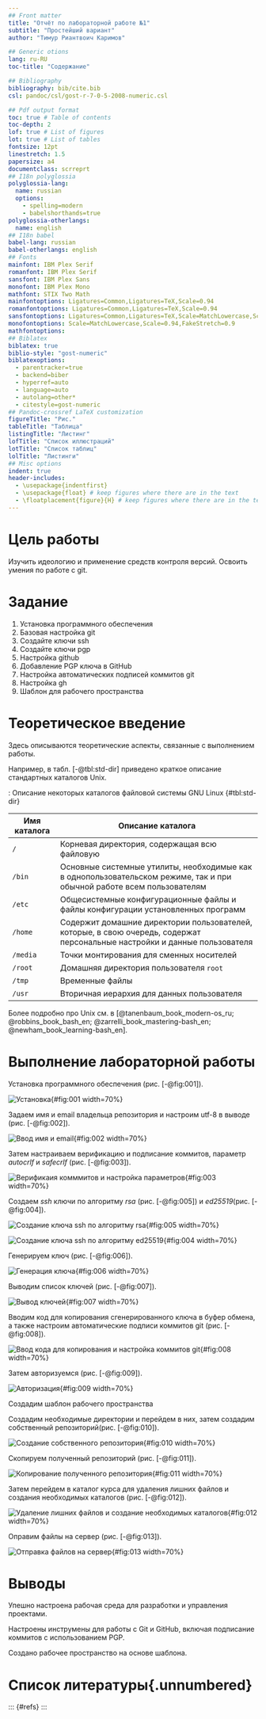 ```yaml
---
## Front matter
title: "Отчёт по лабораторной работе №1"
subtitle: "Простейший вариант"
author: "Тимур Риантвоич Каримов"

## Generic otions
lang: ru-RU
toc-title: "Содержание"

## Bibliography
bibliography: bib/cite.bib
csl: pandoc/csl/gost-r-7-0-5-2008-numeric.csl

## Pdf output format
toc: true # Table of contents
toc-depth: 2
lof: true # List of figures
lot: true # List of tables
fontsize: 12pt
linestretch: 1.5
papersize: a4
documentclass: scrreprt
## I18n polyglossia
polyglossia-lang:
  name: russian
  options:
	- spelling=modern
	- babelshorthands=true
polyglossia-otherlangs:
  name: english
## I18n babel
babel-lang: russian
babel-otherlangs: english
## Fonts
mainfont: IBM Plex Serif
romanfont: IBM Plex Serif
sansfont: IBM Plex Sans
monofont: IBM Plex Mono
mathfont: STIX Two Math
mainfontoptions: Ligatures=Common,Ligatures=TeX,Scale=0.94
romanfontoptions: Ligatures=Common,Ligatures=TeX,Scale=0.94
sansfontoptions: Ligatures=Common,Ligatures=TeX,Scale=MatchLowercase,Scale=0.94
monofontoptions: Scale=MatchLowercase,Scale=0.94,FakeStretch=0.9
mathfontoptions:
## Biblatex
biblatex: true
biblio-style: "gost-numeric"
biblatexoptions:
  - parentracker=true
  - backend=biber
  - hyperref=auto
  - language=auto
  - autolang=other*
  - citestyle=gost-numeric
## Pandoc-crossref LaTeX customization
figureTitle: "Рис."
tableTitle: "Таблица"
listingTitle: "Листинг"
lofTitle: "Список иллюстраций"
lotTitle: "Список таблиц"
lolTitle: "Листинги"
## Misc options
indent: true
header-includes:
  - \usepackage{indentfirst}
  - \usepackage{float} # keep figures where there are in the text
  - \floatplacement{figure}{H} # keep figures where there are in the text
---
```


# Цель работы

Изучить идеологию и применение средств контроля версий.
Освоить умения по работе с git.

# Задание

1. Установка программного обеспечения
2. Базовая настройка git
3. Создайте ключи ssh
4. Создайте ключи pgp
5. Настройка github
6. Добавление PGP ключа в GitHub
7. Настройка автоматических подписей коммитов git
8. Настройка gh
9. Шаблон для рабочего пространства

# Теоретическое введение

Здесь описываются теоретические аспекты, связанные с выполнением работы.

Например, в табл. [-@tbl:std-dir] приведено краткое описание стандартных каталогов Unix.

: Описание некоторых каталогов файловой системы GNU Linux {#tbl:std-dir}

| Имя каталога | Описание каталога                                                                                                          |
|--------------|----------------------------------------------------------------------------------------------------------------------------|
| `/`          | Корневая директория, содержащая всю файловую                                                                               |
| `/bin `      | Основные системные утилиты, необходимые как в однопользовательском режиме, так и при обычной работе всем пользователям     |
| `/etc`       | Общесистемные конфигурационные файлы и файлы конфигурации установленных программ                                           |
| `/home`      | Содержит домашние директории пользователей, которые, в свою очередь, содержат персональные настройки и данные пользователя |
| `/media`     | Точки монтирования для сменных носителей                                                                                   |
| `/root`      | Домашняя директория пользователя  `root`                                                                                   |
| `/tmp`       | Временные файлы                                                                                                            |
| `/usr`       | Вторичная иерархия для данных пользователя                                                                                 |

Более подробно про Unix см. в [@tanenbaum_book_modern-os_ru; @robbins_book_bash_en; @zarrelli_book_mastering-bash_en; @newham_book_learning-bash_en].

# Выполнение лабораторной работы

Установка программного обеспечения (рис. [-@fig:001]).

![Установка](image/1.png){#fig:001 width=70%}

Задаем имя и email владельца репозитория и настроим utf-8 в выводе (рис. [-@fig:002]).

![Ввод имя и email](image/2.png){#fig:002 width=70%}

Затем настраиваем верификацию и подписание коммитов, параметр *autocrlf* и *safecrlf* (рис. [-@fig:003]).

![Верификаия комммитов и настройка параметров](image/3.png){#fig:003 width=70%}

Создаем *ssh* ключи  по алгоритму *rsa* (рис. [-@fig:005]) и *ed25519*(рис. [-@fig:004]).

![Создание ключа ssh по алгоритму rsa](image/5.png){#fig:005 width=70%}

![Создание ключа ssh по алгоритму ed25519](image/4.png){#fig:004 width=70%}

Генерируем ключ (рис. [-@fig:006]).

![Генерация ключа](image/6.png){#fig:006 width=70%}

Выводим список ключей (рис. [-@fig:007]).

![Вывод ключей](image/7.png){#fig:007 width=70%}

Вводим код для копирования сгенерированного ключа в буфер обмена, а также настроим автоматические подписи коммитов git (рис. [-@fig:008]).

![Ввод кода для копирования и настройка коммитов git](image/8.png){#fig:008 width=70%}

Затем авторизуемся (рис. [-@fig:009]).

![Авторизация](image/9.png){#fig:009 width=70%}

Создадим шаблон рабочего пространства

Создадим необходимые директории и перейдем в них, затем создадим собственный репозиторий(рис. [-@fig:010]).

![Создание собственного репозитория](image/10.png){#fig:010 width=70%}

Скопируем полученный репозиторий (рис. [-@fig:011]).

![Копирование полученного репозитория](image/11.png){#fig:011 width=70%}

Затем перейдем в каталог курса для удаления лишних файлов и создания необходимых каталогов (рис. [-@fig:012]).

![Удаление лишних файлов и создание необходимых каталогов](image/12.png){#fig:012 width=70%}

Оправим файлы на сервер (рис. [-@fig:013]).

![Отправка файлов на сервер](image/13.png){#fig:013 width=70%}

# Выводы

Упешно настроена рабочая среда для разработки и управления проектами.

Настроены инструмены для работы с Git и GitHub, включая подписание коммитов с использованием PGP.

Создано рабочее пространство на основе шаблона.

# Список литературы{.unnumbered}

::: {#refs}
:::
